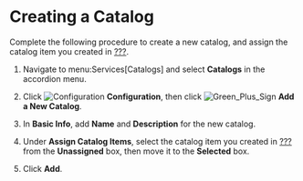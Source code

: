# Creating a Catalog

Complete the following procedure to create a new catalog, and assign the
catalog item you created in
[???](#example-adding-orchestration-catalog-item).

1.  Navigate to menu:Services\[Catalogs\] and select **Catalogs** in the
    accordion menu.

2.  Click ![Configuration](1847.png) **Configuration**, then click
    ![Green\_Plus\_Sign](1848.png) **Add a New Catalog**.

3.  In **Basic Info**, add **Name** and **Description** for the new
    catalog.

4.  Under **Assign Catalog Items**, select the catalog item you created
    in [???](#example-adding-orchestration-catalog-item) from the
    **Unassigned** box, then move it to the **Selected** box.

5.  Click **Add**.
